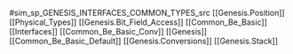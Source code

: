 #sim_sp_GENESIS_INTERFACES_COMMON_TYPES_src
[[Genesis.Position]]
[[Physical_Types]]
[[Genesis.Bit_Field_Access]]
[[Common_Be_Basic]]
[[Interfaces]]
[[Common_Be_Basic_Conv]]
[[Genesis]]
[[Common_Be_Basic_Default]]
[[Genesis.Conversions]]
[[Genesis.Stack]]
